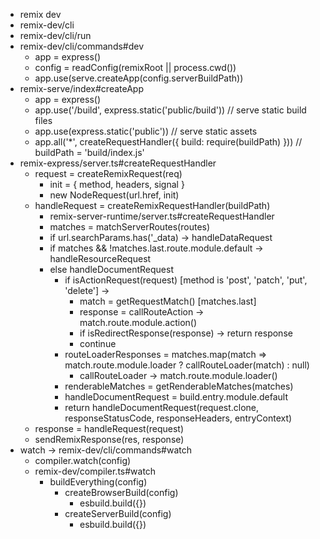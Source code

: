 - remix dev
- remix-dev/cli
- remix-dev/cli/run
- remix-dev/cli/commands#dev
  - app = express()
  - config = readConfig(remixRoot || process.cwd())
  - app.use(serve.createApp(config.serverBuildPath))
- remix-serve/index#createApp
  - app = express()
  - app.use('/build', express.static('public/build')) // serve static build files
  - app.use(express.static('public')) // serve static assets
  - app.all('*', createRequestHandler({ build: require(buildPath) })) // buildPath = 'build/index.js'
- remix-express/server.ts#createRequestHandler
  - request = createRemixRequest(req)
    - init = { method, headers, signal }
    - new NodeRequest(url.href, init)
  - handleRequest = createRemixRequestHandler(buildPath)
    - remix-server-runtime/server.ts#createRequestHandler
    - matches = matchServerRoutes(routes)
    - if url.searchParams.has('_data) -> handleDataRequest
    - if matches && !matches.last.route.module.default -> handleResourceRequest
    - else handleDocumentRequest
      - if isActionRequest(request) [method is 'post', 'patch', 'put', 'delete'] ->
        - match = getRequestMatch() [matches.last]
        - response = callRouteAction -> match.route.module.action()
        - if isRedirectResponse(response) -> return response
        - continue
      - routeLoaderResponses = matches.map(match => match.route.module.loader ? callRouteLoader(match) : null)
        - callRouteLoader -> match.route.module.loader()
      - renderableMatches = getRenderableMatches(matches)
      - handleDocumentRequest = build.entry.module.default
      - return handleDocumentRequest(request.clone, responseStatusCode, responseHeaders, entryContext)
  - response = handleRequest(request)
  - sendRemixResponse(res, response)
- watch -> remix-dev/cli/commands#watch
  - compiler.watch(config)
  - remix-dev/compiler.ts#watch
    - buildEverything(config)
      - createBrowserBuild(config)
        - esbuild.build({})
      - createServerBuild(config)
        - esbuild.build({})
